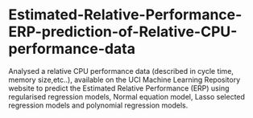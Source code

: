 # Estimated-Relative-Performance-ERP-prediction-of-Relative-CPU-performance-data
Analysed a relative CPU performance data (described in cycle time, memory size,etc..), available on the UCI Machine Learning Repository website to predict the Estimated Relative Performance (ERP) using regularised regression models, Normal equation model, Lasso selected regression models and polynomial regression models.
